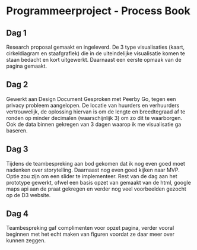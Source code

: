 # Programmeerproject - Process Book

## Dag 1
Research proposal gemaakt en ingeleverd. De 3 type visualisaties (kaart, cirkeldiagram en staafgrafiek) die in de uiteindelijke visualisatie komen te staan bedacht en kort uitgewerkt. Daarnaast een eerste opmaak van de pagina gemaakt.

## Dag 2
Gewerkt aan Design Document
Gesproken met Peerby Go, tegen een privacy probleem aangelopen. De locatie van huurders en verhuurders vertrouwelijk, de oplossing hiervan is om de lengte en breedtegraad af te ronden op minder decimalen (waarschijnlijk 3) om zo dit te waarborgen. Ook de data binnen gekregen van 3 dagen waarop ik me visualisatie ga baseren.

## Dag 3
Tijdens de teambespreking aan bod gekomen dat ik nog even goed moet nadenken over storytelling. Daarnaast nog even goed kijken naar MVP. Optie zou zijn om een slider te implementeer.
Rest van de dag aan het prototype gewerkt, ofwel een basis opzet van gemaakt van de html, google maps api aan de praat gekregen en verder nog veel voorbeelden gezocht op de D3 website.

## Dag 4
Teambespreking gaf complimenten voor opzet pagina, verder vooral beginnen met het echt maken van figuren voordat ze daar meer over kunnen zeggen.
